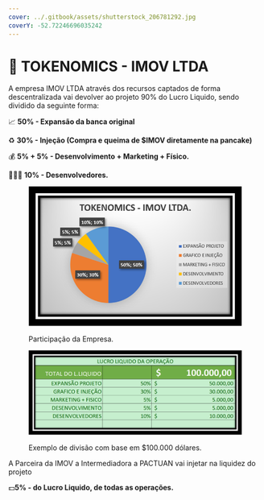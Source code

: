 ```yaml
---
cover: ../.gitbook/assets/shutterstock_206781292.jpg
coverY: -52.72246696035242
---
```


# 🏯 TOKENOMICS - IMOV LTDA

A empresa IMOV LTDA através dos recursos captados de forma descentralizada vai devolver ao projeto 90% do Lucro Liquido, sendo dividido da seguinte forma:

&#x20;    📈 **50% - Expansão da banca original**&#x20;

&#x20;    ♻️ **30% - Injeção (Compra e queima de $IMOV diretamente na pancake)**

&#x20;    💰 **5% + 5% - Desenvolvimento + Marketing + Físico.**

&#x20;    👨🏽‍💻 **10% - Desenvolvedores.**

<figure><img src="../.gitbook/assets/image (18) (1).png" alt=""><figcaption><p>Participação da Empresa.</p></figcaption></figure>

<figure><img src="../.gitbook/assets/image (19).png" alt=""><figcaption><p>Exemplo de divisão com base em $100.000 dólares.</p></figcaption></figure>

A Parceira da IMOV a Intermediadora a PACTUAN vai injetar na liquidez do projeto

&#x20;    💵**5% - do Lucro Liquido, de todas as operações.**
